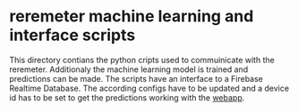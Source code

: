 # reremeter machine learning and interface scripts

This directory contians the python cripts used to commuinicate with the reremeter. Additionaly the machine learning model is trained and predictions can be made. The scripts have an interface to a Firebase Realtime Database. The according configs have to be updated and a device id has to be set to get the predictions working with the [webapp](../webapp/readme.md).
